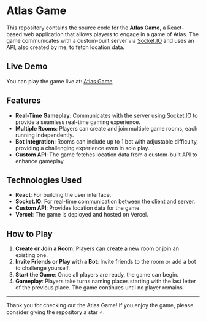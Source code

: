 # Atlas Game

This repository contains the source code for the **Atlas Game**, a React-based web application that allows players to engage in a game of Atlas. The game communicates with a custom-built server via [Socket.IO](https://socket.io/) and uses an API, also created by me, to fetch location data.

## Live Demo

You can play the game live at: [Atlas Game](https://atlas-game.vercel.app)

## Features

- **Real-Time Gameplay**: Communicates with the server using Socket.IO to provide a seamless real-time gaming experience.
- **Multiple Rooms**: Players can create and join multiple game rooms, each running independently.
- **Bot Integration**: Rooms can include up to 1 bot with adjustable difficulty, providing a challenging experience even in solo play.
- **Custom API**: The game fetches location data from a custom-built API to enhance gameplay.

## Technologies Used

- **React**: For building the user interface.
- **Socket.IO**: For real-time communication between the client and server.
- **Custom API**: Provides location data for the game.
- **Vercel**: The game is deployed and hosted on Vercel.

## How to Play

1. **Create or Join a Room**: Players can create a new room or join an existing one.
2. **Invite Friends or Play with a Bot**: Invite friends to the room or add a bot to challenge yourself.
3. **Start the Game**: Once all players are ready, the game can begin.
4. **Gameplay**: Players take turns naming places starting with the last letter of the previous place. The game continues until no player remains.

---

Thank you for checking out the Atlas Game! If you enjoy the game, please consider giving the repository a star ⭐.
